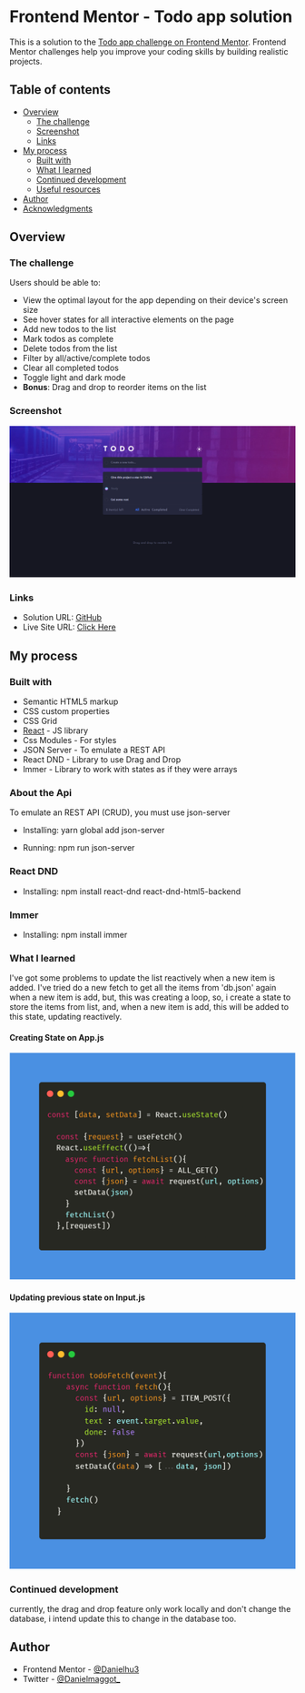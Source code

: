 # Frontend Mentor - Todo app solution

This is a solution to the [Todo app challenge on Frontend Mentor](https://www.frontendmentor.io/challenges/todo-app-Su1_KokOW). Frontend Mentor challenges help you improve your coding skills by building realistic projects. 

## Table of contents

- [Overview](#overview)
  - [The challenge](#the-challenge)
  - [Screenshot](#screenshot)
  - [Links](#links)
- [My process](#my-process)
  - [Built with](#built-with)
  - [What I learned](#what-i-learned)
  - [Continued development](#continued-development)
  - [Useful resources](#useful-resources)
- [Author](#author)
- [Acknowledgments](#acknowledgments)


## Overview

### The challenge

Users should be able to:

- View the optimal layout for the app depending on their device's screen size
- See hover states for all interactive elements on the page
- Add new todos to the list
- Mark todos as complete
- Delete todos from the list
- Filter by all/active/complete todos
- Clear all completed todos
- Toggle light and dark mode
- **Bonus**: Drag and drop to reorder items on the list

### Screenshot

<img src='./src/screenshots/desktop.png'>

### Links

- Solution URL: [GitHub](https://github.com/Danielhu3/todo-list-react)
- Live Site URL: [Click Here](https://your-live-site-url.com)

## My process

### Built with

- Semantic HTML5 markup
- CSS custom properties
- CSS Grid
- [React](https://reactjs.org/) - JS library
- Css Modules - For styles
- JSON Server - To emulate a REST API
- React DND - Library to use Drag and Drop
- Immer - Library to work with states as if they were arrays

### About the Api
To emulate an REST API (CRUD), you must use json-server

- Installing:
yarn global add json-server

- Running:
npm run json-server 

### React DND

- Installing:
npm install react-dnd react-dnd-html5-backend

### Immer
- Installing:
npm install immer

### What I learned

I've got some problems to update the list reactively when a new item is added. I've tried do a new fetch to get all the items from 'db.json' again when a new item is add, but, this was creating a loop, so, i create a state to store the items from list, and, when a new item is add, this will be added to this state, updating reactively.

#### Creating State on App.js
<img src='./src/screenshots/app-state.png'>

#### Updating previous state on Input.js
<img src='./src/screenshots/input-att-state.png'>

### Continued development

currently, the drag and drop feature only work locally and don't change the database, i intend update this to change in the database too.



## Author

- Frontend Mentor - [@Danielhu3](https://www.frontendmentor.io/profile/Danielhu3)
- Twitter - [@Danielmaggot_](https://www.twitter.com/Danielmaggot_)






